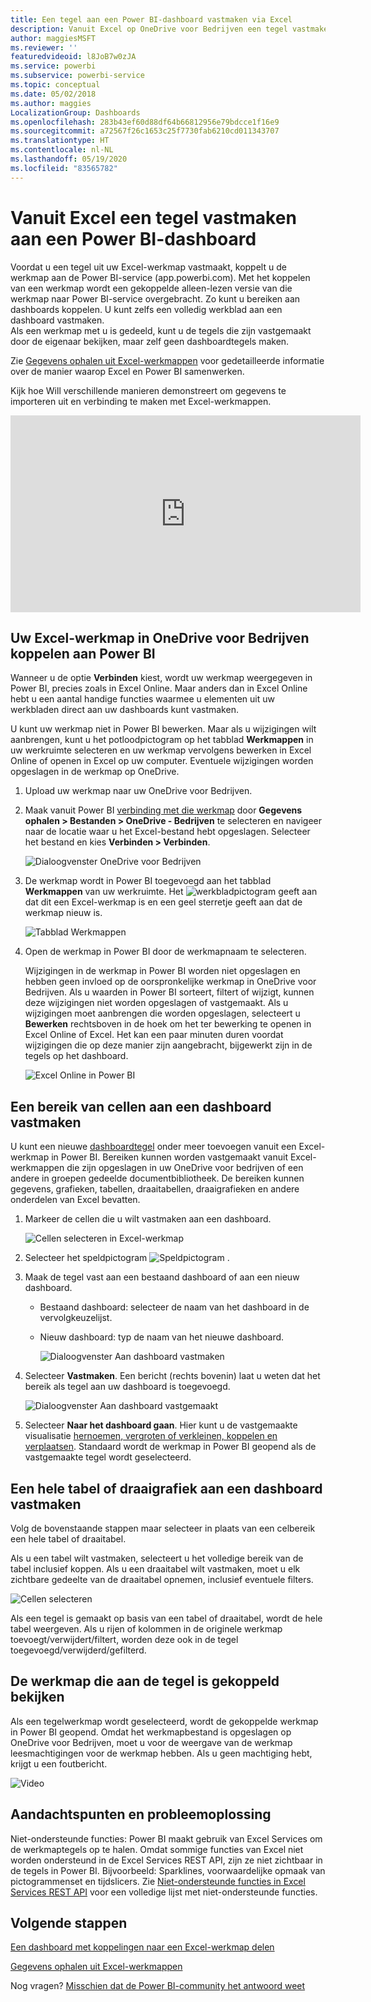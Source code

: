 ```yaml
---
title: Een tegel aan een Power BI-dashboard vastmaken via Excel
description: Vanuit Excel op OneDrive voor Bedrijven een tegel vastmaken aan een Power BI-dashboard. Bereiken, grafieken, tabellen vastmaken
author: maggiesMSFT
ms.reviewer: ''
featuredvideoid: l8JoB7w0zJA
ms.service: powerbi
ms.subservice: powerbi-service
ms.topic: conceptual
ms.date: 05/02/2018
ms.author: maggies
LocalizationGroup: Dashboards
ms.openlocfilehash: 283b43ef60d88df64b66812956e79bdcce1f16e9
ms.sourcegitcommit: a72567f26c1653c25f7730fab6210cd011343707
ms.translationtype: HT
ms.contentlocale: nl-NL
ms.lasthandoff: 05/19/2020
ms.locfileid: "83565782"
---
```

# <a name="pin-a-tile-to-a-power-bi-dashboard-from-excel"></a>Vanuit Excel een tegel vastmaken aan een Power BI-dashboard
Voordat u een tegel uit uw Excel-werkmap vastmaakt, koppelt u de werkmap aan de Power BI-service (app.powerbi.com). Met het koppelen van een werkmap wordt een gekoppelde alleen-lezen versie van die werkmap naar Power BI-service overgebracht. Zo kunt u bereiken aan dashboards koppelen. U kunt zelfs een volledig werkblad aan een dashboard vastmaken.  
Als een werkmap met u is gedeeld, kunt u de tegels die zijn vastgemaakt door de eigenaar bekijken, maar zelf geen dashboardtegels maken. 

Zie [Gegevens ophalen uit Excel-werkmappen](https://go.microsoft.com/fwlink/?LinkID=521962) voor gedetailleerde informatie over de manier waarop Excel en Power BI samenwerken.

Kijk hoe Will verschillende manieren demonstreert om gegevens te importeren uit en verbinding te maken met Excel-werkmappen.

<iframe width="560" height="315" src="https://www.youtube.com/embed/l8JoB7w0zJA" frameborder="0" allowfullscreen></iframe>

## <a name="connect-your-excel-workbook-from-onedrive-for-business-to-power-bi"></a>Uw Excel-werkmap in OneDrive voor Bedrijven koppelen aan Power BI
Wanneer u de optie **Verbinden** kiest, wordt uw werkmap weergegeven in Power BI, precies zoals in Excel Online. Maar anders dan in Excel Online hebt u een aantal handige functies waarmee u elementen uit uw werkbladen direct aan uw dashboards kunt vastmaken.

U kunt uw werkmap niet in Power BI bewerken. Maar als u wijzigingen wilt aanbrengen, kunt u het potloodpictogram op het tabblad **Werkmappen** in uw werkruimte selecteren en uw werkmap vervolgens bewerken in Excel Online of openen in Excel op uw computer. Eventuele wijzigingen worden opgeslagen in de werkmap op OneDrive.

1. Upload uw werkmap naar uw OneDrive voor Bedrijven.

2. Maak vanuit Power BI [verbinding met die werkmap](../connect-data/service-excel-workbook-files.md) door **Gegevens ophalen > Bestanden > OneDrive - Bedrijven** te selecteren en navigeer naar de locatie waar u het Excel-bestand hebt opgeslagen. Selecteer het bestand en kies **Verbinden > Verbinden**.

    ![Dialoogvenster OneDrive voor Bedrijven](media/service-dashboard-pin-tile-from-excel/power-bi-connect.png)

3. De werkmap wordt in Power BI toegevoegd aan het tabblad **Werkmappen** van uw werkruimte.  Het ![werkbladpictogram](media/service-dashboard-pin-tile-from-excel/pbi_workbookicon.png) geeft aan dat dit een Excel-werkmap is en een geel sterretje geeft aan dat de werkmap nieuw is.
    
    ![Tabblad Werkmappen](media/service-dashboard-pin-tile-from-excel/power-bi-workbooks.png)
4. Open de werkmap in Power BI door de werkmapnaam te selecteren.

    Wijzigingen in de werkmap in Power BI worden niet opgeslagen en hebben geen invloed op de oorspronkelijke werkmap in OneDrive voor Bedrijven. Als u waarden in Power BI sorteert, filtert of wijzigt, kunnen deze wijzigingen niet worden opgeslagen of vastgemaakt. Als u wijzigingen moet aanbrengen die worden opgeslagen, selecteert u **Bewerken** rechtsboven in de hoek om het ter bewerking te openen in Excel Online of Excel. Het kan een paar minuten duren voordat wijzigingen die op deze manier zijn aangebracht, bijgewerkt zijn in de tegels op het dashboard.
   
    ![Excel Online in Power BI](media/service-dashboard-pin-tile-from-excel/power-bi-opened.png)

## <a name="pin-a-range-of-cells-to-a-dashboard"></a>Een bereik van cellen aan een dashboard vastmaken
U kunt een nieuwe [dashboardtegel](../consumer/end-user-tiles.md) onder meer toevoegen vanuit een Excel-werkmap in Power BI. Bereiken kunnen worden vastgemaakt vanuit Excel-werkmappen die zijn opgeslagen in uw OneDrive voor bedrijven of een andere in groepen gedeelde documentbibliotheek. De bereiken kunnen gegevens, grafieken, tabellen, draaitabellen, draaigrafieken en andere onderdelen van Excel bevatten.

1. Markeer de cellen die u wilt vastmaken aan een dashboard.
   
    ![Cellen selecteren in Excel-werkmap](media/service-dashboard-pin-tile-from-excel/pbi_selectrange.png)
2. Selecteer het speldpictogram ![Speldpictogram](media/service-dashboard-pin-tile-from-excel/pbi_pintile_small.png) . 
3. Maak de tegel vast aan een bestaand dashboard of aan een nieuw dashboard. 
   
   * Bestaand dashboard: selecteer de naam van het dashboard in de vervolgkeuzelijst.
   * Nieuw dashboard: typ de naam van het nieuwe dashboard.
   
     ![Dialoogvenster Aan dashboard vastmaken](media/service-dashboard-pin-tile-from-excel/pbi_dashdialog1.png)
4. Selecteer **Vastmaken**. Een bericht (rechts bovenin) laat u weten dat het bereik als tegel aan uw dashboard is toegevoegd. 
   
    ![Dialoogvenster Aan dashboard vastgemaakt](media/service-dashboard-pin-tile-from-excel/power-bi-go-to-dashboard.png)
5. Selecteer **Naar het dashboard gaan**. Hier kunt u de vastgemaakte visualisatie [hernoemen, vergroten of verkleinen, koppelen en verplaatsen](service-dashboard-edit-tile.md). Standaard wordt de werkmap in Power BI geopend als de vastgemaakte tegel wordt geselecteerd.

## <a name="pin-an-entire-table-or-pivottable-to-a-dashboard"></a>Een hele tabel of draaigrafiek aan een dashboard vastmaken
Volg de bovenstaande stappen maar selecteer in plaats van een celbereik een hele tabel of draaitabel.

Als u een tabel wilt vastmaken, selecteert u het volledige bereik van de tabel inclusief koppen.  Als u een draaitabel wilt vastmaken, moet u elk zichtbare gedeelte van de draaitabel opnemen, inclusief eventuele filters.

 ![Cellen selecteren](media/service-dashboard-pin-tile-from-excel/pbi_selecttable.png)

Als een tegel is gemaakt op basis van een tabel of draaitabel, wordt de hele tabel weergeven.  Als u rijen of kolommen in de originele werkmap toevoegt/verwijdert/filtert, worden deze ook in de tegel toegevoegd/verwijderd/gefilterd.

## <a name="view-the-workbook-linked-to-the-tile"></a>De werkmap die aan de tegel is gekoppeld bekijken
Als een tegelwerkmap wordt geselecteerd, wordt de gekoppelde werkmap in Power BI geopend. Omdat het werkmapbestand is opgeslagen op OneDrive voor Bedrijven, moet u voor de weergave van de werkmap leesmachtigingen voor de werkmap hebben. Als u geen machtiging hebt, krijgt u een foutbericht.  

 ![Video](media/service-dashboard-pin-tile-from-excel/pin-from-excel.gif)

## <a name="considerations-and-troubleshooting"></a>Aandachtspunten en probleemoplossing
Niet-ondersteunde functies: Power BI maakt gebruik van Excel Services om de werkmaptegels op te halen. Omdat sommige functies van Excel niet worden ondersteund in de Excel Services REST API, zijn ze niet zichtbaar in de tegels in Power BI. Bijvoorbeeld: Sparklines, voorwaardelijke opmaak van pictogrammenset en tijdslicers. Zie [Niet-ondersteunde functies in Excel Services REST API](/sharepoint/dev/general-development/unsupported-features-in-excel-services-rest-api) voor een volledige lijst met niet-ondersteunde functies.

## <a name="next-steps"></a>Volgende stappen
[Een dashboard met koppelingen naar een Excel-werkmap delen](../collaborate-share/service-share-dashboard-that-links-to-excel-onedrive.md)

[Gegevens ophalen uit Excel-werkmappen](../connect-data/service-excel-workbook-files.md)

Nog vragen? [Misschien dat de Power BI-community het antwoord weet](https://community.powerbi.com/)
